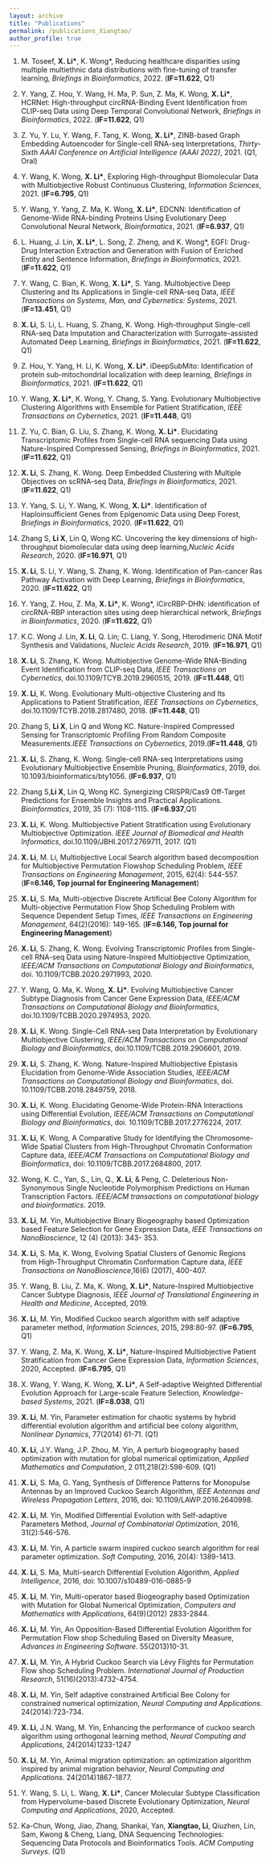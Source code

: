 ```yaml
---
layout: archive
title: "Publications"
permalink: /publications_Xiangtao/ 
author_profile: true
---
```



1. M. Toseef, **X. Li\***, K. Wong\*, Reducing healthcare disparities using multiple multiethnic data distributions with fine-tuning of transfer learning, *Briefings in Bioinformatics*, 2022. (**IF=11.622**, Q1)
 
3. Y. Yang, Z. Hou, Y. Wang, H. Ma, P. Sun, Z. Ma, K. Wong, **X. Li\***, HCRNet: High-throughput circRNA-Binding Event Identification from CLIP-seq Data using Deep Temporal Convolutional Network, *Briefings in Bioinformatics*, 2022. (**IF=11.622**, Q1)

1. Z. Yu, Y. Lu, Y. Wang, F. Tang, K. Wong, **X. Li\***, ZINB-based Graph Embedding Autoencoder for Single-cell RNA-seq Interpretations, *Thirty-Sixth AAAI Conference on Artificial Intelligence (AAAI 2022)*, 2021. (Q1, Oral)

20. Y. Wang, K. Wong, **X. Li\***, Exploring High-throughput Biomolecular Data with Multiobjective Robust Continuous Clustering, *Information Sciences*, 2021.  (**IF=6.795**, Q1)

21. Y. Wang, Y. Yang, Z. Ma, K. Wong, **X. Li\***, EDCNN: Identification of Genome-Wide RNA-binding Proteins Using Evolutionary Deep Convolutional Neural Network, *Bioinformatics*, 2021. (**IF=6.937**, Q1)

3. L. Huang, J. Lin, **X. Li\***, L. Song, Z. Zheng, and K. Wong\*, EGFI: Drug-Drug Interaction Extraction and Generation with Fusion of Enriched Entity and Sentence Information, *Briefings in Bioinformatics*, 2021. (**IF=11.622**, Q1)

3. Y. Wang, C. Bian, K. Wong, **X. Li\***, S. Yang. Multiobjective Deep Clustering and Its Applications in Single-cell RNA-seq Data, *IEEE Transactions on Systems, Man, and Cybernetics: Systems*, 2021. (**IF=13.451**, Q1)

1. **X. Li**, S. Li, L. Huang, S. Zhang, K. Wong. High-throughput Single-cell RNA-seq Data Imputation and Characterization with Surrogate-assisted Automated Deep Learning, *Briefings in Bioinformatics*, 2021. (**IF=11.622**, Q1)

3. Z. Hou, Y. Yang, H. Li, K. Wong, **X. Li\***. iDeepSubMito: Identification of protein sub-mitochondrial localization with deep learning, *Briefings in Bioinformatics*, 2021. (**IF=11.622**, Q1)

5. Y. Wang,  **X. Li\***, K. Wong, Y. Chang, S. Yang. Evolutionary Multiobjective Clustering Algorithms with Ensemble for Patient Stratification, *IEEE Transactions on Cybernetics*, 2021. (**IF=11.448**, Q1)

7. Z. Yu, C. Bian, G. Liu, S. Zhang, K. Wong,  **X. Li\***. Elucidating Transcriptomic Profiles from Single-cell RNA sequencing Data using Nature-Inspired Compressed Sensing, *Briefings in Bioinformatics*, 2021. (**IF=11.622**, Q1)

3. **X. Li**, S. Zhang, K. Wong. Deep Embedded Clustering with Multiple Objectives on scRNA-seq Data, *Briefings in Bioinformatics*, 2021. (**IF=11.622**, Q1)

3. Y. Yang, S. Li, Y. Wang, K. Wong, **X. Li\***. Identification of Haploinsufficient Genes from Epigenomic Data using Deep Forest, *Briefings in Bioinformatics*, 2020. (**IF=11.622**, Q1)

23. Zhang S, **Li X**, Lin Q, Wong KC. Uncovering the key dimensions of high-throughput biomolecular data using deep learning,*Nucleic Acids Research*, 2020. (**IF=16.971**, Q1)

1. **X. Li**, S. Li, Y. Wang, S. Zhang, K. Wong. Identification of Pan-cancer Ras Pathway Activation with Deep Learning, *Briefings in Bioinformatics*, 2020. (**IF=11.622**, Q1)

2. Y. Yang, Z. Hou, Z. Ma, **X. Li\***, K. Wong\*, iCircRBP-DHN: identification of circRNA-RBP interaction sites using deep hierarchical network, *Briefings in Bioinformatics*, 2020. (**IF=11.622**, Q1)

22. K.C. Wong J. Lin, **X. Li**, Q. Lin; C. Liang, Y. Song, Hterodimeric DNA Motif Synthesis and Validations, *Nucleic Acids Research*, 2019. (**IF=16.971**, Q1)

24. **X. Li**, S. Zhang, K. Wong. Multiobjective Genome-Wide RNA-Binding Event Identification from CLIP-seq Data, *IEEE Transactions on Cybernetics*, doi.10.1109/TCYB.2019.2960515, 2019. (**IF=11.448**, Q1)

4.  **X. Li**, K. Wong. Evolutionary Multi-objective Clustering and Its Applications to Patient Stratification, *IEEE Transactions on Cybernetics*, doi.10.1109/TCYB.2018.2817480, 2018. (**IF=11.448**, Q1)

5. Zhang S, **Li X**, Lin Q and Wong KC. Nature-Inspired Compressed Sensing for Transcriptomic Profiling From Random Composite Measurements.*IEEE Transactions on Cybernetics*, 2019.(**IF=11.448**, Q1)

6. **X. Li**, S. Zhang, K. Wong. Single-cell RNA-seq Interpretations using Evolutionary Multiobjective Ensemble Pruning, *Bioinformatics*, 2019, doi. 10.1093/bioinformatics/bty1056. (**IF=6.937**, Q1)

7. Zhang S,**Li X**, Lin Q, Wong KC. Synergizing CRISPR/Cas9 Off-Target Predictions for Ensemble Insights and Practical Applications. *Bioinformatics*, 2019, 35 (7): 1108-1115. (**IF=6.937**,Q1) 

11. **X. Li**, K. Wong. Multiobjective Patient Stratification using Evolutionary Multiobjective Optimization. *IEEE Journal of Biomedical and Health Informatics*, doi.10.1109/JBHI.2017.2769711, 2017. (Q1)

14. **X. Li**, M. Li, Multiobjective Local Search algorithm based decomposition for Multiobjective Permutation Flowshop Scheduling Problem, *IEEE Transactions on Engineering Management*, 2015, 62(4): 544-557.(**IF=6.146, Top journal for Engineering Management**)

12. **X. Li**, S. Ma, Multi-objective Discrete Artificial Bee Colony Algorithm for Multi-objective Permutation Flow Shop Scheduling Problem with Sequence Dependent Setup Times, *IEEE Transactions on Engineering Management*, 64(2)(2016): 149-165. (**IF=6.146, Top journal for Engineering Management**)

6. **X. Li**, S. Zhang, K. Wong. Evolving Transcriptomic Profiles from Single-cell RNA-seq Data using Nature-Inspired Multiobjective Optimization, *IEEE/ACM Transactions on Computational Biology and Bioinformatics*, doi. 10.1109/TCBB.2020.2971993, 2020.

7. Y. Wang, Q. Ma, K. Wong, **X. Li\***. Evolving Multiobjective Cancer Subtype Diagnosis from Cancer Gene Expression Data, *IEEE/ACM Transactions on Computational Biology and Bioinformatics*, doi.10.1109/TCBB.2020.2974953, 2020.

8. **X. Li**, K. Wong. Single-Cell RNA-seq Data Interpretation by Evolutionary Multiobjective Clustering, *IEEE/ACM Transactions on Computational Biology and Bioinformatics*, doi.10.1109/TCBB.2019.2906601, 2019.

9. **X. Li**, S. Zhang, K. Wong. Nature-Inspired Multiobjective Epistasis Elucidation from Genome-Wide Association Studies, *IEEE/ACM Transactions on Computational Biology and Bioinformatics*, doi. 10.1109/TCBB.2018.2849759, 2018.

10. **X. Li**, K. Wong. Elucidating Genome-Wide Protein-RNA Interactions using Differential Evolution, *IEEE/ACM Transactions on Computational Biology and Bioinformatics*, doi. 10.1109/TCBB.2017.2776224, 2017.


15. **X. Li**, K. Wong, A Comparative Study for Identifying the Chromosome-Wide Spatial Clusters from High-Throughput Chromatin Conformation Capture data, *IEEE/ACM Transactions on Computational Biology and Bioinformatics*, doi: 10.1109/TCBB.2017.2684800, 2017.

23. Wong, K. C., Yan, S., Lin, Q., **X. Li**, & Peng, C. Deleterious Non-Synonymous Single Nucleotide Polymorphism Predictions on Human Transcription Factors. *IEEE/ACM transactions on computational biology and bioinformatics*. 2019.

13. **X. Li**, M. Yin, Multiobjective Binary Biogeography based Optimization based Feature Selection for Gene Expression Data, *IEEE Transactions on NanoBioscience*, 12 (4) (2013): 343- 353.

16. **X. Li**, S. Ma, K. Wong, Evolving Spatial Clusters of Genomic Regions from High-Throughput Chromatin Conformation Capture data, *IEEE Transactions on NanoBioscience*,16(6) (2017), 400-407.

17. Y. Wang, B. Liu, Z. Ma, K. Wong, **X. Li\***, Nature-Inspired Multiobjective Cancer Subtype Diagnosis, *IEEE Journal of Translational Engineering in Health and Medicine*, Accepted, 2019.


18. **X. Li**, M. Yin, Modified Cuckoo search algorithm with self adaptive parameter method, *Information Sciences*, 2015, 298:80-97. (**IF=6.795**, Q1)

19. Y. Wang, Z. Ma, K. Wong, **X. Li\***, Nature-Inspired Multiobjective Patient Stratification from Cancer Gene Expression Data, *Information Sciences*, 2020, Accepted. (**IF=6.795**, Q1)

21. X. Wang, Y. Wang, K. Wong, **X. Li\***, A Self-adaptive Weighted Differential Evolution Approach for Large-scale Feature Selection, *Knowledge-based Systems*, 2021. (**IF=8.038**, Q1)

27. **X. Li**, M. Yin, Parameter estimation for chaotic systems by hybrid differential evolution algorithm and artificial bee colony algorithm, *Nonlinear Dynamics*, 77(2014) 61-71. (Q1)

29. **X. Li**, J.Y. Wang, J.P. Zhou, M. Yin, A perturb biogeography based optimization with mutation for global numerical optimization, *Applied Mathematics and Computation*, 2 011,218(2):598-609. (Q1)

20. **X. Li**, S. Ma, G. Yang, Synthesis of Difference Patterns for Monopulse Antennas by an Improved Cuckoo Search Algorithm, *IEEE Antennas and Wireless Propagation Letters*, 2016, doi: 10.1109/LAWP.2016.2640998.

24. **X. Li**, M. Yin, Modified Differential Evolution with Self-adaptive Parameters Method, *Journal of Combinatorial Optimization*, 2016, 31(2):546-576.

25. **X. Li**, M. Yin, A particle swarm inspired cuckoo search algorithm for real parameter optimization. *Soft Computing*, 2016, 20(4): 1389-1413.

26. **X. Li**, S. Ma, Multi-search Differential Evolution Algorithm, *Applied Intelligence*, 2016, doi: 10.1007/s10489-016-0885-9

28. **X. Li**, M. Yin, Multi-operator based Biogeography based Optimization with Mutation for Global Numerical Optimization, *Computers and Mathematics with Applications*, 64(9)(2012) 2833-2844.


30. **X. Li**, M. Yin, An Opposition-Based Differential Evolution Algorithm for Permutation Flow shop Scheduling Based on Diversity Measure, *Advances in Engineering Software*. 55(2013)10-31.

31. **X. Li**, M. Yin, A Hybrid Cuckoo Search via Lévy Flights for Permutation Flow shop Scheduling Problem. *International Journal of Production Research*, 51(16)(2013):4732-4754.

32. **X. Li**, M. Yin, Self adaptive constrained Artificial Bee Colony for constrained numerical optimization, *Neural Computing and Applications*. 24(2014):723-734.

33. **X. Li**, J.N. Wang, M. Yin, Enhancing the performance of cuckoo search algorithm using orthogonal learning method, *Neural Computing and Applications*, 24(2014)1233-1247

34. **X. Li**, M. Yin, Animal migration optimization: an optimization algorithm inspired by animal migration behavior, *Neural Computing and Applications*. 24(2014)1867-1877.

36. Y. Wang, S. Li, L. Wang,  **X. Li\***, Cancer Molecular Subtype Classification from Hypervolume-based Discrete Evolutionary Optimization, *Neural Computing and Applications*, 2020, Accepted.

36. Ka-Chun, Wong, Jiao, Zhang, Shankai, Yan, **Xiangtao, Li**, Qiuzhen, Lin, Sam, Kwong & Cheng, Liang, DNA Sequencing Technologies: Sequencing Data Protocols and Bioinformatics Tools. *ACM Computing Surveys*. (Q1)

